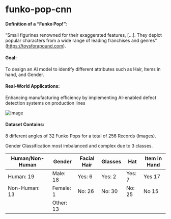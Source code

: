# funko-pop-cnn

#### Definition of a “Funko Pop!”: ​

“Small figurines renowned for their exaggerated features, […]. They depict popular characters from a wide range of leading franchises and genres” (https://toysforapound.com). ​

#### Goal: ​

To design an AI model to identify different attributes such as Hair, Items in hand, and Gender.​

#### Real-World Applications:​

Enhancing manufacturing efficiency by implementing AI-enabled defect detection systems on production lines​

![image](https://github.com/cmansoo/funko-pop-cnn/assets/70994968/560b883f-ff72-4424-9705-9d99768fee59)

#### Dataset Contains:​

8 different angles of 32 Funko Pops for a total of 256 Records (Images).​

Gender Classification most imbalanced and complex due to 3 classes.​

| Human/Non-Human​ | Gender​    | Facial Hair​ | Glasses​ | Hat​    | Item in Hand​ |
| ---------------- | ---------- | ------------ | -------- | ------- | ------------- |
| Human: 19​       | Male: 18​  | Yes: 6​      | Yes: 2​  | Yes: 7​ | Yes 17​       |
| Non-Human: 13​   | Female: 1​ | No: 26​      | No: 30​  | No: 25​ | No 15​        |
| ​                | Other: 13​ | ​            | ​        | ​       | ​             |
